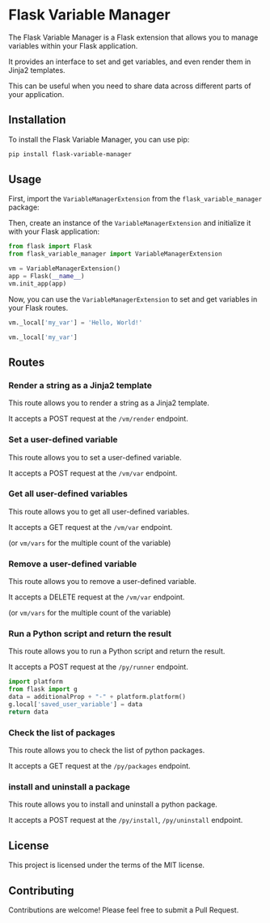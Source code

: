 # Flask Variable Manager

The Flask Variable Manager is a Flask extension that allows you to manage variables within your Flask application. 

It provides an interface to set and get variables, and even render them in Jinja2 templates. 

This can be useful when you need to share data across different parts of your application.

## Installation

To install the Flask Variable Manager, you can use pip:

```bash
pip install flask-variable-manager
```

## Usage

First, import the `VariableManagerExtension` from the `flask_variable_manager` package:

Then, create an instance of the `VariableManagerExtension` and initialize it with your Flask application:

```python
from flask import Flask
from flask_variable_manager import VariableManagerExtension

vm = VariableManagerExtension()
app = Flask(__name__)
vm.init_app(app)
```

Now, you can use the `VariableManagerExtension` to set and get variables in your Flask routes. 

```python
vm._local['my_var'] = 'Hello, World!'
```

```python
vm._local['my_var']
```

## Routes

### Render a string as a Jinja2 template

This route allows you to render a string as a Jinja2 template. 

It accepts a POST request at the `/vm/render` endpoint. 

### Set a user-defined variable

This route allows you to set a user-defined variable. 

It accepts a POST request at the `/vm/var` endpoint. 

### Get all user-defined variables

This route allows you to get all user-defined variables. 

It accepts a GET request at the `/vm/var` endpoint. 

(or `vm/vars` for the multiple count of the variable)

### Remove a user-defined variable

This route allows you to remove a user-defined variable.

It accepts a DELETE request at the `/vm/var` endpoint.

(or `vm/vars` for the multiple count of the variable)

### Run a Python script and return the result

This route allows you to run a Python script and return the result.

It accepts a POST request at the `/py/runner` endpoint.

```python
import platform
from flask import g
data = additionalProp + "-" + platform.platform()
g.local['saved_user_variable'] = data
return data
```

### Check the list of packages

This route allows you to check the list of python packages.

It accepts a GET request at the `/py/packages` endpoint.

### install and uninstall a package

This route allows you to install and uninstall a python package.

It accepts a POST request at the `/py/install`, `/py/uninstall` endpoint.

## License

This project is licensed under the terms of the MIT license.

## Contributing

Contributions are welcome! Please feel free to submit a Pull Request.